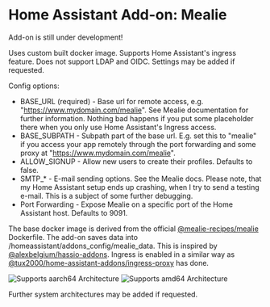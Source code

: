 # Home Assistant Add-on: Mealie

Add-on is still under development!

Uses custom built docker image. Supports Home Assistant's ingress feature. Does not support LDAP and OIDC. Settings may be added if requested.

Config options:
- BASE_URL (required) - Base url for remote access, e.g. "https://www.mydomain.com/mealie". See Mealie documentation for further information. Nothing bad happens if you put some placeholder there when you only use Home Assistant's Ingress access.
- BASE_SUBPATH - Subpath part of the base url. E.g. set this to "mealie" if you access your app remotely through the port forwarding and some proxy at "https://www.mydomain.com/mealie".
- ALLOW_SIGNUP - Allow new users to create their profiles. Defaults to false.
- SMTP_* - E-mail sending options. See the Mealie docs. Please note, that my Home Assistant setup ends up crashing, when I try to send a testing e-mail. This is a subject of some further debugging.
- Port Forwarding - Expose Mealie on a specific port of the Home Assistant host. Defaults to 9091.

The base docker image is derived from the official [@mealie-recipes/mealie](https://github.com/mealie-recipes/mealie) Dockerfile. The add-on saves data into /homeassistant/addons_config/mealie_data. This is inspired by [@alexbelgium/hassio-addons](https://github.com/alexbelgium/hassio-addons). Ingress is enabled in a similar way as [@tux2000/home-assistant-addons/ingress-proxy](https://github.com/tux2000/home-assistant-addons/ingress-proxy) has done.

![Supports aarch64 Architecture][aarch64-shield]
![Supports amd64 Architecture][amd64-shield]
<!---![Supports armhf Architecture][armhf-shield]
![Supports armv7 Architecture][armv7-shield]
![Supports i386 Architecture][i386-shield]-->

[aarch64-shield]: https://img.shields.io/badge/aarch64-yes-green.svg
[amd64-shield]: https://img.shields.io/badge/amd64-yes-green.svg
<!---[armhf-shield]: https://img.shields.io/badge/armhf-yes-green.svg
[armv7-shield]: https://img.shields.io/badge/armv7-yes-green.svg
[i386-shield]: https://img.shields.io/badge/i386-yes-green.svg-->

Further system architectures may be added if requested.
